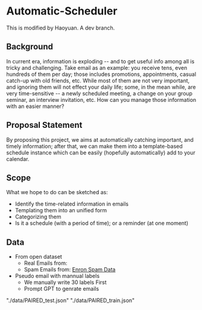 # Automatic-Scheduler
This is modified by Haoyuan. A dev branch.

## Background
In current era, information is exploding -- and to get useful info among all is tricky and 
challenging. Take email as an example: you receive tens, even hundreds of them per day; those 
includes promotions, appointments, casual catch-up with old friends, etc. While most of them are not
very important, and ignoring them will not effect your daily life; some, in the mean while, are very
time-sensitive -- a newly scheduled meeting, a change on your group seminar, an interview 
invitation, etc. How can you manage those information with an easier manner?

## Proposal Statement
By proposing this project, we aims at automatically catching important, and timely information;
after that, we can make them into a template-based schedule instance which can be easily (hopefully 
automatically) add to your calendar.

## Scope
What we hope to do can be sketched as:
- Identify the time-related information in emails
- Templating them into an unified form
- Categorizing them
- Is it a schedule (with a period of time); or a reminder (at one moment)

## Data
- From open dataset
  - Real Emails from: []()
  - Spam Emails from: [Enron Spam Data](https://github.com/MWiechmann/enron_spam_data)
- Pseudo email with mannual labels
  - We manually write 30 labels First
  - Prompt GPT to genrate emails

"./data/PAIRED_test.json"
"./data/PAIRED_train.json"